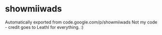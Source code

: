 # showmiiwads
Automatically exported from code.google.com/p/showmiiwads
Not my code - credit goes to Leathl for everything. :)

